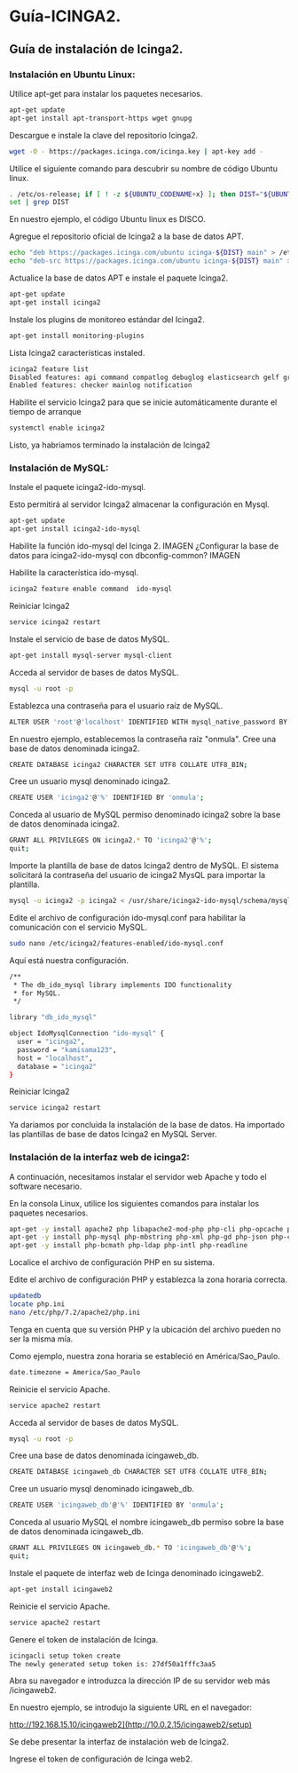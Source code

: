 # Guía-ICINGA2.
## Guía de instalación de Icinga2.
### Instalación en Ubuntu Linux:

Utilice apt-get para instalar los paquetes necesarios.
```bash
apt-get update
apt-get install apt-transport-https wget gnupg
```
Descargue e instale la clave del repositorio Icinga2.

```bash
wget -O - https://packages.icinga.com/icinga.key | apt-key add -
```
Utilice el siguiente comando para descubrir su nombre de código Ubuntu linux.
```bash
. /etc/os-release; if [ ! -z ${UBUNTU_CODENAME+x} ]; then DIST="${UBUNTU_CODENAME}"; else DIST="$(lsb_release -c| awk '{print $2}')"; fi;
set | grep DIST
```
En nuestro ejemplo, el código Ubuntu linux es DISCO.

Agregue el repositorio oficial de Icinga2 a la base de datos APT.
```bash
echo "deb https://packages.icinga.com/ubuntu icinga-${DIST} main" > /etc/apt/sources.list.d/${DIST}-icinga.list
echo "deb-src https://packages.icinga.com/ubuntu icinga-${DIST} main" >> /etc/apt/sources.list.d/${DIST}-icinga.list
```
Actualice la base de datos APT e instale el paquete Icinga2.
```bash
apt-get update
apt-get install icinga2
```
Instale los plugins de monitoreo estándar del Icinga2.
```bash
apt-get install monitoring-plugins
```
Lista Icinga2 características instaled.
```bash
icinga2 feature list
Disabled features: api command compatlog debuglog elasticsearch gelf graphite influxdb livestatus opentsdb perfdata statusdata syslog
Enabled features: checker mainlog notification
```
Habilite el servicio Icinga2 para que se inicie automáticamente durante el tiempo de arranque
```bash
systemctl enable icinga2
```
Listo, ya habriamos terminado la instalación de Icinga2


### Instalación de MySQL:

Instale el paquete icinga2-ido-mysql.

Esto permitirá al servidor Icinga2 almacenar la configuración en Mysql.
```bash
apt-get update
apt-get install icinga2-ido-mysql
```
Habilite la función ido-mysql del Icinga 2.
IMAGEN
¿Configurar la base de datos para icinga2-ido-mysql con dbconfig-common?
IMAGEN

Habilite la característica ido-mysql.

```bash
icinga2 feature enable command  ido-mysql
```
Reiniciar Icinga2
```bash
service icinga2 restart
```
Instale el servicio de base de datos MySQL.

```bash
apt-get install mysql-server mysql-client
```
Acceda al servidor de bases de datos MySQL.

```bash
mysql -u root -p
```
Establezca una contraseña para el usuario raíz de MySQL.

```bash
ALTER USER 'root'@'localhost' IDENTIFIED WITH mysql_native_password BY 'onmula';
```
En nuestro ejemplo, establecemos la contraseña raíz "onmula".
Cree una base de datos denominada icinga2.

```bash
CREATE DATABASE icinga2 CHARACTER SET UTF8 COLLATE UTF8_BIN;
```
Cree un usuario mysql denominado icinga2.
```bash
CREATE USER 'icinga2'@'%' IDENTIFIED BY 'onmula';
```
Conceda al usuario de MySQL permiso denominado icinga2 sobre la base de datos denominada icinga2.
```bash
GRANT ALL PRIVILEGES ON icinga2.* TO 'icinga2'@'%';
quit;
```
Importe la plantilla de base de datos Icinga2 dentro de MySQL.
El sistema solicitará la contraseña del usuario de icinga2 MysQL para importar la plantilla.
```bash
mysql -u icinga2 -p icinga2 < /usr/share/icinga2-ido-mysql/schema/mysql.sql
```
Edite el archivo de configuración ido-mysql.conf para habilitar la comunicación con el servicio MySQL.
```bash
sudo nano /etc/icinga2/features-enabled/ido-mysql.conf
```
Aquí está nuestra configuración.
```bash
/**
 * The db_ido_mysql library implements IDO functionality
 * for MySQL.
 */

library "db_ido_mysql"

object IdoMysqlConnection "ido-mysql" {
  user = "icinga2",
  password = "kamisama123",
  host = "localhost",
  database = "icinga2"
}
```
Reiniciar Icinga2
```bash
service icinga2 restart
````
Ya dariamos por concluida la instalación de la base de datos.
Ha importado las plantillas de base de datos Icinga2 en MySQL Server.

### Instalación de la interfaz web de icinga2:

A continuación, necesitamos instalar el servidor web Apache y todo el software necesario.

En la consola Linux, utilice los siguientes comandos para instalar los paquetes necesarios.

```bash
apt-get -y install apache2 php libapache2-mod-php php-cli php-opcache php-gd
apt-get -y install php-mysql php-mbstring php-xml php-gd php-json php-curl
apt-get -y install php-bcmath php-ldap php-intl php-readline 
```
Localice el archivo de configuración PHP en su sistema.

Edite el archivo de configuración PHP y establezca la zona horaria correcta.

```bash
updatedb
locate php.ini
nano /etc/php/7.2/apache2/php.ini
```
Tenga en cuenta que su versión PHP y la ubicación del archivo pueden no ser la misma mía.

Como ejemplo, nuestra zona horaria se estableció en América/Sao_Paulo.

```bash
date.timezone = America/Sao_Paulo
```
Reinicie el servicio Apache.
```bash
service apache2 restart
```
Acceda al servidor de bases de datos MySQL.
```bash
mysql -u root -p
```
Cree una base de datos denominada icingaweb_db.
```bash
CREATE DATABASE icingaweb_db CHARACTER SET UTF8 COLLATE UTF8_BIN;
```
Cree un usuario mysql denominado icingaweb_db.
```bash
CREATE USER 'icingaweb_db'@'%' IDENTIFIED BY 'onmula';
```
Conceda al usuario MySQL el nombre icingaweb_db permiso sobre la base de datos denominada icingaweb_db.

```bash
GRANT ALL PRIVILEGES ON icingaweb_db.* TO 'icingaweb_db'@'%';
quit;
```
Instale el paquete de interfaz web de Icinga denominado icingaweb2.
```bash
apt-get install icingaweb2
```
Reinicie el servicio Apache.

```bash
service apache2 restart
```
Genere el token de instalación de Icinga.
```bash
icingacli setup token create
The newly generated setup token is: 27df50a1fffc3aa5
```
Abra su navegador e introduzca la dirección IP de su servidor web más /icingaweb2.

En nuestro ejemplo, se introdujo la siguiente URL en el navegador:

http://192.168.15.10/icingaweb2](http://10.0.2.15/icingaweb2/setup)

Se debe presentar la interfaz de instalación web de Icinga2.

Ingrese el token de configuración de Icinga web2.



















